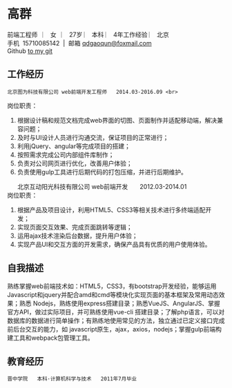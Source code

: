 # 高群
前端工程师   ︳  女   ︳ 27岁  ︳  本科  ︳ 4年工作经验  ︳ 北京  <br>
手机  15710085142  |  邮箱  qdgaoqun@foxmail.com<br>
Github [to my git](https://github.com/gaoqun0528/qdgaoqun)<br>
## 工作经历   
	北京图为科技有限公司 web前端开发工程师   2014.03-2016.09 <br>
岗位职责：
1. 根据设计稿和规范文档完成web界面的切图、页面制作并适配移动端，解决兼容问题；
2. 及时与UI设计人员进行沟通交流，保证项目的正常进行；
3. 利用jQuery、angular等完成项目的搭建；
4. 按照需求完成公司内部组件库制作；
5. 负责对公司网页进行优化，改善用户体验；
6. 负责使用gulp工具进行后期代码的打包压缩，并进行后期维护。



        北京互动阳光科技有限公司 web前端开发        2012.03-2014.01  <br>
岗位职责：
1. 根据产品及项目设计，利用HTML5、CSS3等相关技术进行多终端适配开发； 
2. 实现页面交互效果、完成页面跳转等逻辑；
3. 运用ajax技术渲染后台数据，提升用户体验；
4. 实现产品UI和交互方面的开发需求，确保产品具有优质的用户使用体验。

## 自我描述
  熟练掌握web前端技术如：HTML5，CSS3，有bootstrap开发经验，能够运用Javascript和jquery并配合amd和cmd等模块化实现页面的基本框架及常用动态效果；熟悉 Nodejs，熟练使用express搭建目录；熟悉VueJS、AngularJS、掌握官方API，做过实际项目，并可熟练使用vue-cli 搭建目录；了解php语言，可以对数据库的数据进行简单操作；有熟练地使用常见的方法，独立通过已定义接口完成前后台交互的能力，如 javascript原生，ajax，axios，nodejs；掌握gulp前端构建工具和webpack包管理工具。

## 教育经历
	晋中学院   本科·计算机科学与技术   2011年7月毕业
